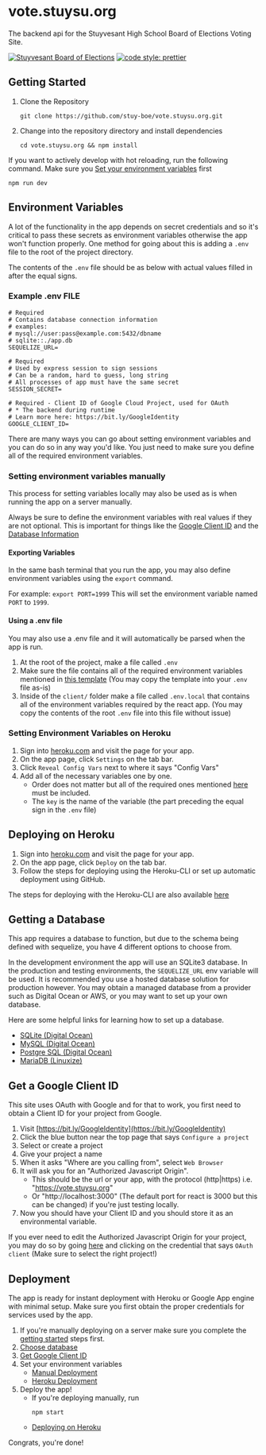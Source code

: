 # vote.stuysu.org

The backend api for the Stuyvesant High School Board of Elections Voting Site.

[![Stuyvesant Board of Elections](https://circleci.com/gh/stuy-boe/api-vote.stuysu.org.svg?style=svg)](https://github.com/stuy-boe/api.vote.stuysu.org)
[![code style: prettier](https://img.shields.io/badge/code_style-prettier-ff69b4.svg?style=flat-square)](https://github.com/prettier/prettier)

## Getting Started

1. Clone the Repository
    ```shell script
    git clone https://github.com/stuy-boe/vote.stuysu.org.git
    ```
2. Change into the repository directory and install dependencies
    ```shell script
    cd vote.stuysu.org && npm install
    ```

If you want to actively develop with hot reloading, run the following command. Make sure you [Set your environment variables](#setting-environment-variables) first

```shell script
npm run dev
```

## Environment Variables

A lot of the functionality in the app depends on secret credentials and so it's critical to pass these secrets as environment variables otherwise the app won't function properly. One method for going about this is adding a `.env` file to the root of the project directory.

The contents of the `.env` file should be as below with actual values filled in after the equal signs.

### Example .env FILE

```dotenv
# Required
# Contains database connection information
# examples:
# mysql://user:pass@example.com:5432/dbname
# sqlite::./app.db
SEQUELIZE_URL=

# Required
# Used by express session to sign sessions
# Can be a random, hard to guess, long string
# All processes of app must have the same secret
SESSION_SECRET=

# Required - Client ID of Google Cloud Project, used for OAuth
# * The backend during runtime
# Learn more here: https://bit.ly/GoogleIdentity
GOOGLE_CLIENT_ID=
```

There are many ways you can go about setting environment variables and you can do so in any way you'd like. You just need to make sure you define all of the required environment variables.

### Setting environment variables manually

This process for setting variables locally may also be used as is when running the app on a server manually.

Always be sure to define the environment variables with real values if they are not optional. This is important for things like the [Google Client ID](#get-a-google-client-id) and the [Database Information](#getting-a-database)

#### Exporting Variables

In the same bash terminal that you run the app, you may also define environment variables using the `export` command.

For example:
`export PORT=1999`
This will set the environment variable named `PORT` to `1999`.

#### Using a .env file

You may also use a .env file and it will automatically be parsed when the app is run.

1. At the root of the project, make a file called `.env`
2. Make sure the file contains all of the required environment variables mentioned in [this template](#example-env-file) (You may copy the template into your `.env` file as-is)
3. Inside of the `client/` folder make a file called `.env.local` that contains all of the environment variables required by the react app. (You may copy the contents of the root `.env` file into this file without issue)

### Setting Environment Variables on Heroku

1. Sign into [heroku.com](https://heroku.com) and visit the page for your app.
2. On the app page, click `Settings` on the tab bar.
3. Click `Reveal Config Vars` next to where it says "Config Vars"
4. Add all of the necessary variables one by one.
    - Order does not matter but all of the required ones mentioned [here](#environment-variables) must be included.
    - The `key` is the name of the variable (the part preceding the equal sign in the `.env` file)

## Deploying on Heroku

1. Sign into [heroku.com](https://heroku.com) and visit the page for your app.
2. On the app page, click `Deploy` on the tab bar.
3. Follow the steps for deploying using the Heroku-CLI or set up automatic deployment using GitHub.

The steps for deploying with the Heroku-CLI are also available [here](https://devcenter.heroku.com/articles/heroku-cli)

## Getting a Database

This app requires a database to function, but due to the schema being defined with sequelize, you have 4 different options to choose from.

In the development environment the app will use an SQLite3 database.
In the production and testing environments, the `SEQUELIZE_URL` env variable will be used.
It is recommended you use a hosted database solution for production however. You may obtain a managed database from a provider such as Digital Ocean or AWS, or you may want to set up your own database.

Here are some helpful links for learning how to set up a database.

-   [SQLite (Digital Ocean)](https://www.digitalocean.com/community/tutorials/how-and-when-to-use-sqlite)
-   [MySQL (Digital Ocean)](https://www.digitalocean.com/community/tutorial_collections/6)
-   [Postgre SQL (Digital Ocean)](https://www.digitalocean.com/community/tutorial_collections/91)
-   [MariaDB (Linuxize)](https://linuxize.com/post/how-to-install-mariadb-on-ubuntu-18-04/)

## Get a Google Client ID

This site uses OAuth with Google and for that to work, you first need to obtain a Client ID for your project from Google.

1. Visit [https://bit.ly/GoogleIdentity](https://bit.ly/GoogleIdentity)
2. Click the blue button near the top page that says `Configure a project`
3. Select or create a project
4. Give your project a name
5. When it asks "Where are you calling from", select `Web Browser`
6. It will ask you for an "Authorized Javascript Origin".
    - This should be the url or your app, with the protocol (http|https) i.e. "https://vote.stuysu.org"
    - Or "http://localhost:3000" (The default port for react is 3000 but this can be changed) if you're just testing locally.
7. Now you should have your Client ID and you should store it as an environmental variable.

If you ever need to edit the Authorized Javascript Origin for your project, you may do so by going [here](https://console.developers.google.com/apis/credentials) and clicking on the credential that says `OAuth client` (Make sure to select the right project!)

## Deployment

The app is ready for instant deployment with Heroku or Google App engine with minimal setup. Make sure you first obtain the proper credentials for services used by the app.

1. If you're manually deploying on a server make sure you complete the [getting started](#getting-started) steps first.
2. [Choose database](#getting-a-database)
3. [Get Google Client ID](#get-a-google-client-id)
4. Set your environment variables
    - [Manual Deployment](#setting-environment-variables-manually)
    - [Heroku Deployment](#setting-environment-variables-on-heroku)
5. Deploy the app!
    - If you're deploying manually, run
        ```shell script
        npm start
        ```
    - [Deploying on Heroku](#deploying-on-heroku)

Congrats, you're done!
